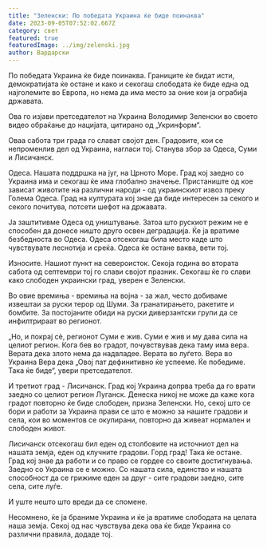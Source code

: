```yaml
---
title: "Зеленски: По победата Украина ќе биде поинаква"
date: 2023-09-05T07:52:02.667Z
category: свет
featured: true
featuredImage: ../img/zelenski.jpg
author: Вардарски
---
```

По победата Украина ќе биде поинаква. Границите ќе бидат исти, демократијата ќе остане и како и секогаш слободата ќе биде една од најголемите во Европа, но нема да има место за оние кои ја ограбија државата.

Ова го изјави претседателот на Украина Володимир Зеленски во своето видео обраќање до нацијата, цитирано од „Укринформ“.

Оваа сабота три града го слават својот ден. Градовите, кои се непроменлив дел од Украина, нагласи тој. Станува збор за Одеса, Суми и Лисичанск.

Одеса. Нашата поддршка на југ, на Црното Море. Град кој заедно со Украина има и секогаш ќе има глобално значење. Пристаниште од кое зависат животите на различни народи - од украинскиот извоз преку Голема Одеса. Град на културата кој знае да биде интересен за секого и секого почитува, потсети шефот на државата.

Ја заштитивме Одеса од уништување. Затоа што рускиот режим не е способен да донесе ништо друго освен деградација. Ќе ја вратиме безбедноста во Одеса. Одеса отсекогаш била место каде што чувствувате леснотија и среќа. Одеса ќе остане ваква, вети тој.

Износите. Нашиот пункт на североисток. Секоја година во втората сабота од септември тој го слави својот празник. Секогаш ќе го слави како слободен украински град, уверен е Зеленски.

Во овие времиња - времиња на војна - за жал, често добиваме извештаи за руски терор од Шуми. За гранатирањето, ракетите и бомбите. За постојаните обиди на руски диверзантски групи да се инфилтрираат во регионот.

„Но, и покрај сè, регионот Суми е жив. Суми е жив и му дава сила на целиот регион. Кога бев во градот, почувствував дека таму има вера. Верата дека злото нема да надвладее. Верата во луѓето. Вера во Украина Вера дека „Овој пат дефинитивно ќе успееме. Ќе победиме. Така ќе биде“, увери претседателот.

И третиот град - Лисичанск. Град кој Украина допрва треба да го врати заедно со целиот регион Луганск. Денеска никој не може да каже кога градот повторно ќе биде слободен, призна Зеленски. Но, секој што се бори и работи за Украина прави се што е можно за нашите градови и села, кои во моментов се окупирани, повторно да живеат нормален и слободен живот.

Лисичанск отсекогаш бил еден од столбовите на источниот дел на нашата земја, еден од клучните градови. Горд град! Така ќе остане. Град кој знае да работи и со право се гордее со своите достигнувања. Заедно со Украина се е можно. Со нашата сила, единство и нашата способност да се грижиме еден за друг - сите градови заедно, сите села, сите луѓе.

И уште нешто што вреди да се спомене.

Несомнено, ќе ја браниме Украина и ќе ја вратиме слободата на целата наша земја. Секој од нас чувствува дека ова ќе биде Украина со различни правила, додаде тој.